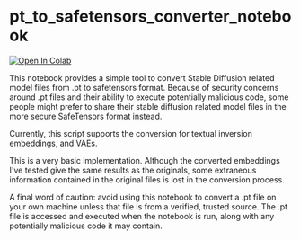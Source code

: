 # pt_to_safetensors_converter_notebook

[![Open In Colab](https://colab.research.google.com/assets/colab-badge.svg)](https://colab.research.google.com/github/shaform/pt_to_safetensors_converter_notebook/blob/custom/pt_to_safetensors_converter.ipynb) 

This notebook provides a simple tool to convert Stable Diffusion related model files from .pt to safetensors format. Because of security concerns around .pt files and their ability to execute potentially malicious code, some people might prefer to share their stable diffusion related model files in the more secure SafeTensors format instead.

Currently, this script supports the conversion for textual inversion embeddings, and VAEs.

This is a very basic implementation. Although the converted embeddings I've tested give the same results as the originals, some extraneous information contained in the original files is lost in the conversion process.

A final word of caution: avoid using this notebook to convert a .pt file on your own machine unless that file is from a verified, trusted source. The .pt file is accessed and executed when the notebook is run, along with any potentially malicious code it may contain.


